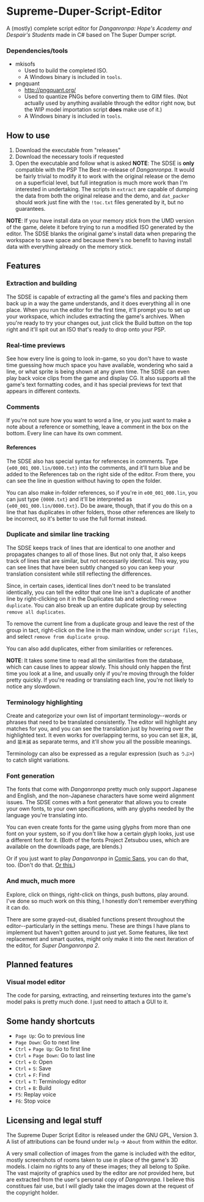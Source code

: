 # Supreme-Duper-Script-Editor

A (mostly) complete script editor for _Danganronpa: Hope's Academy and Despair's Students_ made in C# based on The Super Dumper script.

### Dependencies/tools

* mkisofs
    * Used to build the completed ISO.
    * A Windows binary is included in `tools`.
* pngquant
    * <http://pngquant.org/>
    * Used to quantize PNGs before converting them to GIM files. (Not actually used by anything available through the editor right now, but the WIP model importation script **does** make use of it.)
    * A Windows binary is included in `tools`.

## How to use

1. Download the executable from "releases"
1. Download the necessary tools if requested 
1. Open the executable and follow what is asked 
**NOTE**: The SDSE is **only** compatible with the PSP The Best re-release of _Danganronpa_. It would be fairly trivial to modify it to work with the original release or the demo on a superficial level, but full integration is much more work than I'm interested in undertaking. The scripts in `extract` are capable of dumping the data from both the original release and the demo, and `dat_packer` should work just fine with the `!toc.txt` files generated by it, but no guarantees.

**NOTE**: If you have install data on your memory stick from the UMD version of the game, delete it before trying to run a modified ISO generated by the editor. The SDSE blanks the original game's install data when preparing the workspace to save space and because there's no benefit to having install data with everything already on the memory stick.

## Features

### Extraction and building

The SDSE is capable of extracting all the game's files and packing them back up in a way the game understands, and it does everything all in one place. When you run the editor for the first time, it'll prompt you to set up your workspace, which includes extracting the game's archives. When you're ready to try your changes out, just click the Build button on the top right and it'll spit out an ISO that's ready to drop onto your PSP.

### Real-time previews

See how every line is going to look in-game, so you don't have to waste time guessing how much space you have available, wondering who said a line, or what sprite is being shown at any given time. The SDSE can even play back voice clips from the game and display CG. It also supports all the game's text formatting codes, and it has special previews for text that appears in different contexts.

### Comments

If you're not sure how you want to word a line, or you just want to make a note about a reference or something, leave a comment in the box on the bottom. Every line can have its own comment.

#### References

The SDSE also has special syntax for references in comments. Type `{e00_001_000.lin/0000.txt}` into the comments, and it'll turn blue and be added to the References tab on the right side of the editor. From there, you can see the line in question without having to open the folder.

You can also make in-folder references, so if you're in `e00_001_000.lin`, you can just type `{0000.txt}` and it'll be interpreted as `{e00_001_000.lin/0000.txt}`. Do be aware, though, that if you do this on a line that has duplicates in other folders, those other references are likely to be incorrect, so it's better to use the full format instead.

### Duplicate and similar line tracking

The SDSE keeps track of lines that are identical to one another and propagates changes to all of those lines. But not only that, it also keeps track of lines that are similar, but not necessarily identical. This way, you can see lines that have been subtly changed so you can keep your translation consistent while still reflecting the differences.

Since, in certain cases, identical lines don't need to be translated identically, you can tell the editor that one line isn't a duplicate of another line by right-clicking on it in the Duplicates tab and selecting `remove duplicate`. You can also break up an entire duplicate group by selecting `remove all duplicates`.

To remove the current line from a duplicate group and leave the rest of the group in tact, right-click on the line in the main window, under `script files`, and select `remove from duplicate group`.

You can also add duplicates, either from similarities or references.

**NOTE**: It takes some time to read all the similarities from the database, which can cause lines to appear slowly. This should only happen the first time you look at a line, and usually only if you're moving through the folder pretty quickly. If you're reading or translating each line, you're not likely to notice any slowdown.

### Terminology highlighting

Create and categorize your own list of important terminology--words or phrases that need to be translated consistently. The editor will highlight any matches for you, and you can see the translation just by hovering over the highlighted text. It even works for overlapping terms, so you can set `苗木`, `誠`, and `苗木誠` as separate terms, and it'll show you all the possible meanings.

Terminology can also be expressed as a regular expression (such as `うぷ+`) to catch slight variations.

### Font generation

The fonts that come with _Danganronpa_ pretty much only support Japanese and English, and the non-Japanese characters have some weird alignment issues. The SDSE comes with a font generator that allows you to create your own fonts, to your own specifications, with any glyphs needed by the language you're translating into.

You can even create fonts for the game using glyphs from more than one font on your system, so if you don't like how a certain glyph looks, just use a different font for it. (Both of the fonts Project Zetsubou uses, which are available on the downloads page, are blends.)

Or if you just want to play _Danganronpa_ in [Comic Sans](https://dl.dropbox.com/u/4617327/Danganronpa/shot0099.png), you can do that, too. (Don't do that. [Or this.](https://dl.dropbox.com/u/4617327/Danganronpa/shot0100.png))

### And much, much more

Explore, click on things, right-click on things, push buttons, play around. I've done so much work on this thing, I honestly don't remember everything it can do.

There are some grayed-out, disabled functions present throughout the editor--particularly in the settings menu. These are things I have plans to implement but haven't gotten around to just yet. Some features, like text replacement and smart quotes, might only make it into the next iteration of the editor, for _Super Danganronpa 2_.

## Planned features

### Visual model editor

The code for parsing, extracting, and reinserting textures into the game's model paks is pretty much done. I just need to attach a GUI to it.

## Some handy shortcuts

* `Page Up`: Go to previous line
* `Page Down`: Go to next line
* `Ctrl` + `Page Up`: Go to first line
* `Ctrl` + `Page Down`: Go to last line
* `Ctrl` + `O`: Open
* `Ctrl` + `S`: Save
* `Ctrl` + `F`: Find
* `Ctrl` + `T`: Terminology editor
* `Ctrl` + `B`: Build
* `F5`: Replay voice
* `F6`: Stop voice

## Licensing and legal stuff

The Supreme Duper Script Editor is released under the GNU GPL, Version 3. A list of attributions can be found under `Help` -> `About` from within the editor.

A very small collection of images from the game is included with the editor, mostly screenshots of rooms taken to use in place of the game's 3D models. I claim no rights to any of these images; they all belong to Spike. The vast majority of graphics used by the editor are _not_ provided here, but are extracted from the user's personal copy of _Danganronpa_. I believe this constitues fair use, but I will gladly take the images down at the request of the copyright holder.
